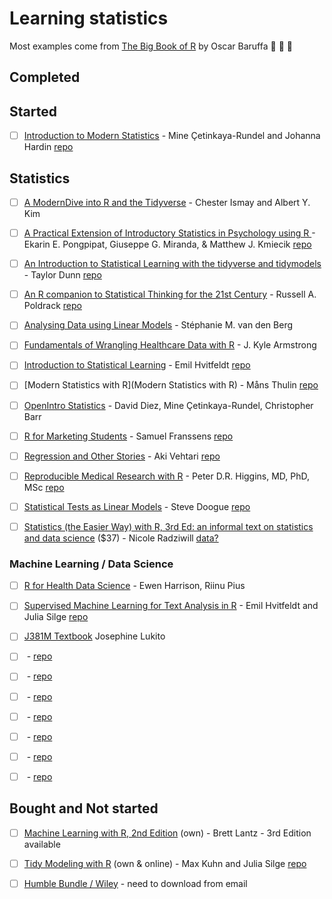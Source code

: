 # Learning statistics

Most examples come from [The Big Book of R](https://www.bigbookofr.com/statistics.html) by Oscar Baruffa :clap: :clap: :clap:

## Completed


## Started
* [ ] [Introduction to Modern Statistics](https://openintro-ims.netlify.app/index.html) - Mine Çetinkaya-Rundel and Johanna Hardin [repo](https://github.com/openintrostat/ims)


## Statistics

* [ ] [A ModernDive into R and the Tidyverse](https://moderndive.com/5-regression.html) - Chester Ismay and Albert Y. Kim


* [ ] [A Practical Extension of Introductory Statistics in Psychology using R
](https://rpsystats.com/) - Ekarin E. Pongpipat, Giuseppe G. Miranda, & Matthew J. Kmiecik [repo](https://github.com/rpsystats/practical-ext-of-intro-stats-in-psy-using-R)

* [ ] [An Introduction to Statistical Learning with the tidyverse and tidymodels](https://bookdown.org/taylordunn/islr-tidy-1655226885741/) - Taylor Dunn [repo](https://github.com/taylordunn/islr-tidy)

* [ ] [An R companion to Statistical Thinking for the 21st Century](https://statsthinking21.github.io/statsthinking21-R-site/) - Russell A. Poldrack [repo](https://github.com/statsthinking21/statsthinking21)

* [ ] [Analysing Data using Linear Models](https://bookdown.org/pingapang9/linear_models_bookdown/) - Stéphanie M. van den Berg

* [ ] [Fundamentals of Wrangling Healthcare Data with R](https://bookdown.org/jkylearmstrong/jeff_data_wrangling/) - J. Kyle Armstrong


* [ ] [Introduction to Statistical Learning](https://emilhvitfeldt.github.io/ISLR-tidymodels-labs/index.html) - Emil Hvitfeldt [repo](https://github.com/EmilHvitfeldt/ISLR-tidymodels-labs)

* [ ] [Modern Statistics with R](Modern Statistics with R) - Måns Thulin [repo](https://github.com/mthulin/mswr-book)

* [ ] [OpenIntro Statistics](https://leanpub.com/os) - David Diez, Mine Çetinkaya-Rundel, Christopher Barr

* [ ] [R for Marketing Students](https://bookdown.org/content/1340/) - Samuel Franssens [repo]()

* [ ] [Regression and Other Stories](https://avehtari.github.io/ROS-Examples/) - Aki Vehtari [repo](https://github.com/avehtari/ROS-Examples)

* [ ] [Reproducible Medical Research with R](https://bookdown.org/pdr_higgins/rmrwr/) - Peter D.R. Higgins, MD, PhD, MSc [repo](https://github.com/higgi13425/rmrwr-book)

* [ ] [Statistical Tests as Linear Models](https://steverxd.github.io/Stat_tests/) - Steve Doogue [repo](https://github.com/SteveRxD/Stat_tests)

* [ ] [Statistics (the Easier Way) with R, 3rd Ed: an informal text on statistics and data science](https://a.co/d/7GPJUuN) ($37) - Nicole Radziwill [data?](https://github.com/NicoleRadziwill/Data-for-R-Examples)


### Machine Learning / Data Science

* [ ] [R for Health Data Science](https://argoshare.is.ed.ac.uk/healthyr_book/) - Ewen Harrison, Riinu Pius

* [ ] [Supervised Machine Learning for Text Analysis in R](https://www.manning.com/books/practical-data-science-with-r) - Emil Hvitfeldt and Julia Silge [repo](https://github.com/EmilHvitfeldt/smltar)

* [ ] [J381M Textbook](https://bookdown.org/josephine_lukito/bookdown-demo/) Josephine Lukito
* [ ] []() - [repo]()
* [ ] []() - [repo]()
* [ ] []() - [repo]()
* [ ] []() - [repo]()
* [ ] []() - [repo]()
* [ ] []() - [repo]()
* [ ] []() - [repo]()


## Bought and Not started

* [ ] [Machine Learning with R, 2nd Edition](https://github.com/PacktPublishing/Machine-Learning-with-R-Second-Edition) (own) - Brett Lantz - 3rd Edition available

* [ ] [Tidy Modeling with R](https://www.tmwr.org/) (own & online) - Max Kuhn and Julia Silge [repo](https://github.com/tidymodels/TMwR)

* [ ] [Humble Bundle / Wiley]() - need to download from email
